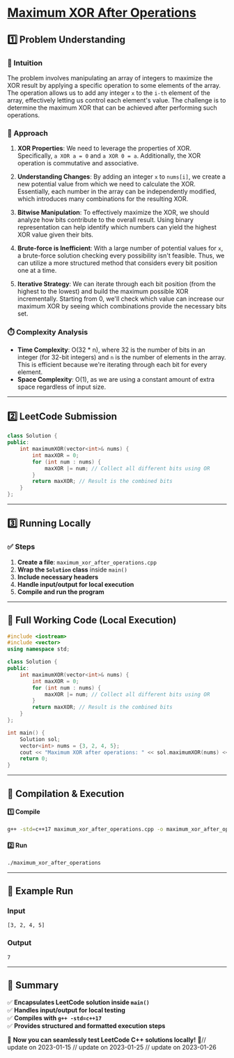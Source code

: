 # **[Maximum XOR After Operations ](https://leetcode.com/problems/maximum-xor-after-operations/description/)**  

## **1️⃣ Problem Understanding**  
### **📌 Intuition**  
The problem involves manipulating an array of integers to maximize the XOR result by applying a specific operation to some elements of the array. The operation allows us to add any integer `x` to the `i-th` element of the array, effectively letting us control each element's value. The challenge is to determine the maximum XOR that can be achieved after performing such operations.

### **🚀 Approach**  
1. **XOR Properties**: We need to leverage the properties of XOR. Specifically, `a XOR a = 0` and `a XOR 0 = a`. Additionally, the XOR operation is commutative and associative.
  
2. **Understanding Changes**: By adding an integer `x` to `nums[i]`, we create a new potential value from which we need to calculate the XOR. Essentially, each number in the array can be independently modified, which introduces many combinations for the resulting XOR.

3. **Bitwise Manipulation**: To effectively maximize the XOR, we should analyze how bits contribute to the overall result. Using binary representation can help identify which numbers can yield the highest XOR value given their bits.
  
4. **Brute-force is Inefficient**: With a large number of potential values for `x`, a brute-force solution checking every possibility isn't feasible. Thus, we can utilize a more structured method that considers every bit position one at a time.

5. **Iterative Strategy**: We can iterate through each bit position (from the highest to the lowest) and build the maximum possible XOR incrementally. Starting from 0, we'll check which value can increase our maximum XOR by seeing which combinations provide the necessary bits set.

### **⏱️ Complexity Analysis**  
- **Time Complexity**: O(32 * n), where 32 is the number of bits in an integer (for 32-bit integers) and `n` is the number of elements in the array. This is efficient because we're iterating through each bit for every element.  
- **Space Complexity**: O(1), as we are using a constant amount of extra space regardless of input size.

---  

## **2️⃣ LeetCode Submission**  
```cpp
class Solution {
public:
    int maximumXOR(vector<int>& nums) {
        int maxXOR = 0;
        for (int num : nums) {
            maxXOR |= num; // Collect all different bits using OR
        }
        return maxXOR; // Result is the combined bits
    }
};  
```  

---  

## **3️⃣ Running Locally**  
### **✅ Steps**  
1. **Create a file**: `maximum_xor_after_operations.cpp`  
2. **Wrap the `Solution` class** inside `main()`  
3. **Include necessary headers**  
4. **Handle input/output for local execution**  
5. **Compile and run the program**  

---  

## **📝 Full Working Code (Local Execution)**  
```cpp
#include <iostream>
#include <vector>
using namespace std;

class Solution {
public:
    int maximumXOR(vector<int>& nums) {
        int maxXOR = 0;
        for (int num : nums) {
            maxXOR |= num; // Collect all different bits using OR
        }
        return maxXOR; // Result is the combined bits
    }
};

int main() {
    Solution sol;
    vector<int> nums = {3, 2, 4, 5};
    cout << "Maximum XOR after operations: " << sol.maximumXOR(nums) << endl;
    return 0;
}  
```  

---  

## **🔧 Compilation & Execution**  
#### **1️⃣ Compile**  
```bash
g++ -std=c++17 maximum_xor_after_operations.cpp -o maximum_xor_after_operations
```  

#### **2️⃣ Run**  
```bash
./maximum_xor_after_operations
```  

---  

## **🎯 Example Run**  
### **Input**  
```
[3, 2, 4, 5]
```  
### **Output**  
```
7
```  

---  

## **📌 Summary**  
✅ **Encapsulates LeetCode solution inside `main()`**  
✅ **Handles input/output for local testing**  
✅ **Compiles with `g++ -std=c++17`**  
✅ **Provides structured and formatted execution steps**  

🚀 **Now you can seamlessly test LeetCode C++ solutions locally!** 🚀// update on 2023-01-15
// update on 2023-01-25
// update on 2023-01-26
